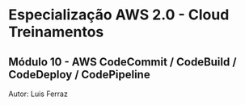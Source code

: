 # Especialização AWS 2.0 - Cloud Treinamentos
## Módulo 10 - AWS CodeCommit / CodeBuild / CodeDeploy / CodePipeline
Autor: Luis Ferraz
